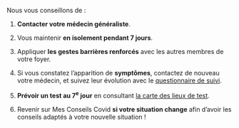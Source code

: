 Nous vous conseillons de :

1. **Contacter votre médecin généraliste**.

2. Vous maintenir **en isolement pendant 7 jours**.

3. Appliquer **les gestes barrières renforcés** avec les autres membres de votre foyer.

4. Si vous constatez l’apparition de **symptômes**, contactez de nouveau votre médecin, et suivez leur évolution avec le [questionnaire de suivi](#suivisymptomes).

5. **Prévoir un test au 7<sup>e</sup> jour** en consultant [la carte des lieux de test](https://sante.fr/cartographie-depistage-covid).

6. Revenir sur Mes Conseils Covid **si votre situation change** afin d’avoir les conseils adaptés à votre nouvelle situation !
